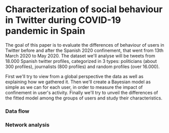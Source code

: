 # Characterization of social behaviour in Twitter during COVID-19 pandemic in Spain

The goal of this paper is to evaluate the differences of behaviour of users in Twitter before and after the Spanish 2020 confinement, that went from 13th March 2020 to May 2020. The dataset we'll analyse will be tweets from 18.000 Spanish twitter profiles, categorized in 3 types: politicians (about 300 profiles), journalists (800 profiles) and random profiles (over 16.000).

First we'll try to view from a global perspective the data as well as explaining how we gathered it. Then we'll create a Bayesian model as simple as we can for each user, in order to measure the impact of confinement in user's activity. Finally we'll try to unveil the differences of the fitted model among the groups of users and study their characteristics.

### Data flow





### Network analysis

